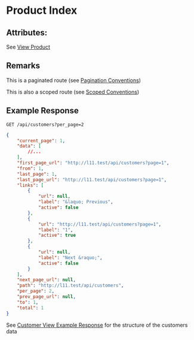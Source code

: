 # Product Index

## Attributes:

See [View Product](VIEW.md)

## Remarks

This is a paginated route (see [Pagination Conventions](../../CONVENTIONS.md#pagination-conventions))

This is also a scoped route (see [Scoped Conventions](../../CONVENTIONS.md#scoped-conventions))

## Example Response

```http request
GET /api/customers?per_page=2
```

```json lines
{
    "current_page": 1,
    "data": [
        //...
    ],
    "first_page_url": "http://l11.test/api/customers?page=1",
    "from": 1,
    "last_page": 1,
    "last_page_url": "http://l11.test/api/customers?page=1",
    "links": [
        {
            "url": null,
            "label": "&laquo; Previous",
            "active": false
        },
        {
            "url": "http://l11.test/api/customers?page=1",
            "label": "1",
            "active": true
        },
        {
            "url": null,
            "label": "Next &raquo;",
            "active": false
        }
    ],
    "next_page_url": null,
    "path": "http://l11.test/api/customers",
    "per_page": 2,
    "prev_page_url": null,
    "to": 1,
    "total": 1
}
```

See [Customer View Example Response](./VIEW.md#example-response) for the structure of the customers data


